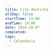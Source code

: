 ```yaml
---
title: Cita dentista
allDay: false
startTime: 13:00
endTime: 14:00
date: 2024-10-07
completed: 
tags:
  - Calendario
---
```

